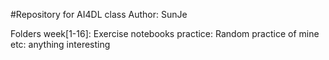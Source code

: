 #Repository for AI4DL class
Author: SunJe

Folders
week[1-16]: Exercise notebooks
practice: Random practice of mine
etc: anything interesting
